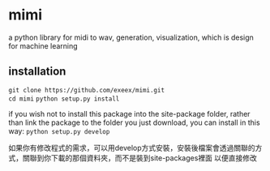 # mimi
a python library for midi to wav, generation, visualization, which is design for machine learning

## installation
```git clone https://github.com/exeex/mimi.git```\
```cd mimi```
```python setup.py install```

if you wish not to install this package into the site-package folder,
rather than link the package to the folder you just download, you can install in this way:
```python setup.py develop```

如果你有修改程式的需求，可以用develop方式安裝，安裝後檔案會透過關聯的方式，關聯到你下載的那個資料夾，而不是裝到site-packages裡面
以便直接修改
